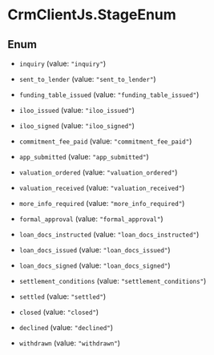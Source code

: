 # CrmClientJs.StageEnum

## Enum


* `inquiry` (value: `"inquiry"`)

* `sent_to_lender` (value: `"sent_to_lender"`)

* `funding_table_issued` (value: `"funding_table_issued"`)

* `iloo_issued` (value: `"iloo_issued"`)

* `iloo_signed` (value: `"iloo_signed"`)

* `commitment_fee_paid` (value: `"commitment_fee_paid"`)

* `app_submitted` (value: `"app_submitted"`)

* `valuation_ordered` (value: `"valuation_ordered"`)

* `valuation_received` (value: `"valuation_received"`)

* `more_info_required` (value: `"more_info_required"`)

* `formal_approval` (value: `"formal_approval"`)

* `loan_docs_instructed` (value: `"loan_docs_instructed"`)

* `loan_docs_issued` (value: `"loan_docs_issued"`)

* `loan_docs_signed` (value: `"loan_docs_signed"`)

* `settlement_conditions` (value: `"settlement_conditions"`)

* `settled` (value: `"settled"`)

* `closed` (value: `"closed"`)

* `declined` (value: `"declined"`)

* `withdrawn` (value: `"withdrawn"`)


